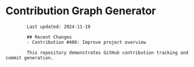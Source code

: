 # Contribution Graph Generator
            
            Last updated: 2024-11-19
            
            ## Recent Changes
            - Contribution #406: Improve project overview
            
            This repository demonstrates GitHub contribution tracking and commit generation.
        